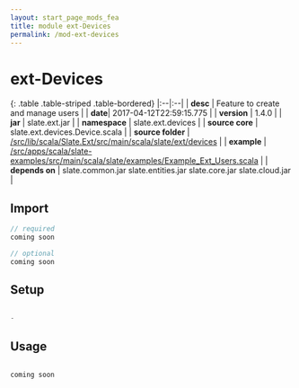```yaml
---
layout: start_page_mods_fea
title: module ext-Devices
permalink: /mod-ext-devices
---
```


# ext-Devices

{: .table .table-striped .table-bordered}
|:--|:--|
| **desc** | Feature to create and manage users | 
| **date**| 2017-04-12T22:59:15.775 |
| **version** | 1.4.0  |
| **jar** | slate.ext.jar  |
| **namespace** | slate.ext.devices  |
| **source core** | slate.ext.devices.Device.scala  |
| **source folder** | [/src/lib/scala/Slate.Ext/src/main/scala/slate/ext/devices](https://github.com/code-helix/slatekit/tree/master/src/lib/scala/Slate.Ext/src/main/scala/slate/ext/devices)  |
| **example** | [/src/apps/scala/slate-examples/src/main/scala/slate/examples/Example_Ext_Users.scala](https://github.com/code-helix/slatekit/tree/master/src/apps/scala/slate-examples/src/main/scala/slate/examples/Example_Ext_Users.scala) |
| **depends on** |  slate.common.jar slate.entities.jar slate.core.jar slate.cloud.jar  |

## Import
```scala 
// required 
coming soon

// optional 
coming soon

```

## Setup
```scala

-

```

## Usage
```scala

coming soon

```

